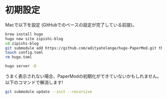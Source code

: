 # 初期設定

Macで以下を設定
(GitHubでのベースの設定が完了している前提)。

```bash
brew install hugo
hugo new site zipishi-blog
cd zipishi-blog
git submodule add https://github.com/adityatelange/hugo-PaperMod.git themes/PaperMod
touch config.toml
rm hugo.toml
```

```bash
hugo server -D
```

うまく表示されない場合、PaperModの初期化ができていないかもしれません。
以下のコマンドで解消します!

```bash
git submodule update --init --recursive
```
